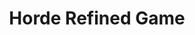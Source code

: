 ---
layout: projectpage
title: "Horde Refined Game"
datestarted: "2017-06-23"
excerpt: "A dungeon crawling platformer. This game builds on top a game I built in a course on Unreal Engine 4."
coverimage: lava.png
---